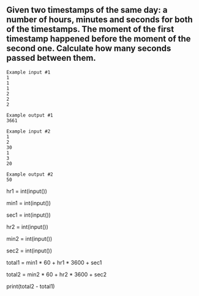 ## Given two timestamps of the same day: a number of hours, minutes and seconds for both of the timestamps. The moment of the first timestamp happened before the moment of the second one. Calculate how many seconds passed between them.
```
Example input #1
1
1
1
2
2
2

Example output #1
3661

Example input #2
1
2
30
1
3
20

Example output #2
50
```
hr1 = int(input())

min1 = int(input())


sec1 = int(input())

hr2 = int(input())

min2 = int(input())

sec2 = int(input())

total1 = min1 * 60 + hr1 * 3600 + sec1

total2 = min2 * 60 + hr2 * 3600 + sec2

print(total2 - total1)

